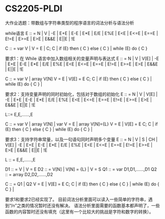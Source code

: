 # CS2205-PLDI
大作业选题：带数组与字符串类型的程序语言的词法分析与语法分析

while语言
E :: = N | V | -E | E+E | E-E | E*E | E/E | E%E |
E<E | E<=E | E==E | E!=E | E>=E | E>E |
E&&E | E||E | !E

C :: = var V |
V = E |
C; C |
if (E) then { C } else { C } |
while (E) do { C }

要求1：在 While 语言中加入数组相关的变量声明与表达式
E :: = N | V | V[E] | -E | E+E | E-E | E*E | E/E | E%E |
E<E | E<=E | E==E | E!=E | E>=E | E>E |
E&&E | E||E | !E

C :: = var V | array V[N]
V = E | V[E] = E
C; C |
if (E) then { C } else { C } |
while (E) do { C } |

要求2：支持变量声明的同时初始化，包括对于数组的初始化
E :: = N | V | V[E] | -E | E+E | E-E | E*E | E/E | E%E |
E<E | E<=E | E==E | E!=E | E>=E | E>E |
E&&E | E||E | !E

L::= E,E,……,E

C :: = var V | array V[N] | var V = E | array V[N]={L}
V = E | V[E] = E
C; C |
if (E) then { C } else { C } |
while (E) do { C } |

要求3：支持字符串常量，以及一句语句同时声明多个变量
E :: = N | V | S | CH | V[E] | -E | E+E | E-E | E*E | E/E | E%E |
E<E | E<=E | E==E | E!=E | E>=E | E>E |
E&&E | E||E | !E

L :: = E,E,……,E

D1 :: = V | V = E
D2 :: = V[N] | V[N] = {L} | V = S
Q1 :: = var D1,D1,……,D1
Q2 :: = array D2,D2,……,D2

C :: = Q1 | Q2
V = E | V[E] = E
C; C |
if (E) then { C } else { C } |
while (E) do { C } |

要求1和要求2已经实现了。
目前词法分析里面可以读入一些简单的字符串，遇到“/n”之类的情况暂时还没有解决。
语法分析里面需要的函数基本都声明了，一些函数的内容暂时还没有填充（这里有一个比较大的挑战是字符和数字的转换）。